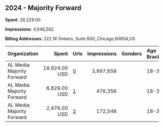 ## 2024 - Majority Forward 
**Spent**: 28,229.00

**Impressions**: 4,646,562

**Billing Addresses**: 222 W Ontario, Suite 600,,Chicago,60654,US

|Organization|Spent|Urls|Impressions|Genders|Age Brackets|Country Codes|
|:---|---:|:---|---:|:---|:---|:---|
|AL Media: Majority Forward|18,924.00 USD|[0](https://www.snap.com/political-ads/asset/6cee3741c2f4837584b2e685b01f0c1661d3ddf747558a25242c0917f1970f0e?mediaType=mp4)|3,997,658||18-34|united states|
|AL Media: Majority Forward|6,829.00 USD|[1](https://www.snap.com/political-ads/asset/da57b0961d010ef5fc69e62daf5815a4d7e231f2f531b53af21f2901851ebd96?mediaType=mp4)|476,356||18-34|united states|
|AL Media: Majority Forward|2,476.00 USD|[2](https://www.snap.com/political-ads/asset/317858779e081a5abfb3c45377ec2380bb2efbe22158adca23c5b68a64756ad8?mediaType=mp4)|172,548||18-34|united states|
